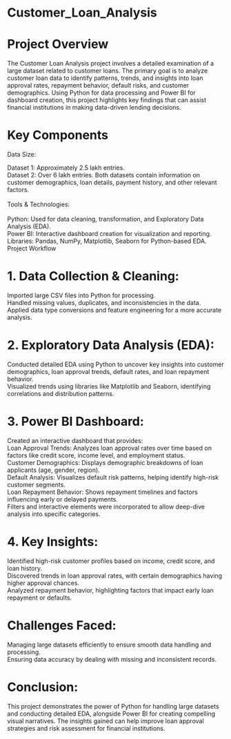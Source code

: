 # Customer_Loan_Analysis
# Project Overview
The Customer Loan Analysis project involves a detailed examination of a large dataset related to customer loans. The primary goal is to analyze customer loan data to identify patterns, trends, and insights into loan approval rates, repayment behavior, default risks, and customer demographics. Using Python for data processing and Power BI for dashboard creation, this project highlights key findings that can assist financial institutions in making data-driven lending decisions.
# Key Components
Data Size:

Dataset 1: Approximately 2.5 lakh entries.<br>
Dataset 2: Over 6 lakh entries.
Both datasets contain information on customer demographics, loan details, payment history, and other relevant factors.<br><br>
Tools & Technologies:<br><br>
Python: Used for data cleaning, transformation, and Exploratory Data Analysis (EDA).<br>
Power BI: Interactive dashboard creation for visualization and reporting.<br>
Libraries: Pandas, NumPy, Matplotlib, Seaborn for Python-based EDA.<br>
Project Workflow
# 1. Data Collection & Cleaning:<br>
Imported large CSV files into Python for processing.<br>
Handled missing values, duplicates, and inconsistencies in the data.<br>
Applied data type conversions and feature engineering for a more accurate analysis.<br>
# 2. Exploratory Data Analysis (EDA):<br>
Conducted detailed EDA using Python to uncover key insights into customer demographics, loan approval trends, default rates, and loan repayment behavior.<br>
Visualized trends using libraries like Matplotlib and Seaborn, identifying correlations and distribution patterns.<br>
# 3. Power BI Dashboard:<br>
Created an interactive dashboard that provides:<br>
Loan Approval Trends: Analyzes loan approval rates over time based on factors like credit score, income level, and employment status.<br>
Customer Demographics: Displays demographic breakdowns of loan applicants (age, gender, region).<br>
Default Analysis: Visualizes default risk patterns, helping identify high-risk customer segments.<br>
Loan Repayment Behavior: Shows repayment timelines and factors influencing early or delayed payments.<br>
Filters and interactive elements were incorporated to allow deep-dive analysis into specific categories.<br>
# 4. Key Insights:<br>
Identified high-risk customer profiles based on income, credit score, and loan history.<br>
Discovered trends in loan approval rates, with certain demographics having higher approval chances.<br>
Analyzed repayment behavior, highlighting factors that impact early loan repayment or defaults.<br>
# Challenges Faced:<br>
Managing large datasets efficiently to ensure smooth data handling and processing.<br>
Ensuring data accuracy by dealing with missing and inconsistent records.<br>
# Conclusion:<br>
This project demonstrates the power of Python for handling large datasets and conducting detailed EDA, alongside Power BI for creating compelling visual narratives. The insights gained can help improve loan approval strategies and risk assessment for financial institutions.<br>
